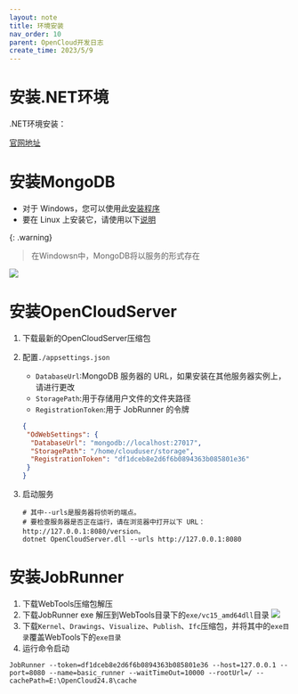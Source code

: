 ```yaml
---
layout: note
title: 环境安装
nav_order: 10
parent: OpenCloud开发日志
create_time: 2023/5/9
---
```


# 安装.NET环境

.NET环境安装：

[官网地址](https://dotnet.microsoft.com/download)

# 安装MongoDB

- 对于 Windows，您可以使用此[安装程序](https://www.mongodb.com/try/download/community)
- 要在 Linux 上安装它，请使用以下[说明](https://docs.mongodb.com/manual/administration/install-on-linux/)

{: .warning}
> 在Windowsn中，MongoDB将以服务的形式存在

![](https://cdn.jsdelivr.net/gh/luguosong/images@master/blog-img/202306251731635-MongoDB.png)

# 安装OpenCloudServer

1. 下载最新的OpenCloudServer压缩包

2. 配置`./appsettings.json`

    - `DatabaseUrl`:MongoDB 服务器的 URL，如果安装在其他服务器实例上，请进行更改
    - `StoragePath`:用于存储用户文件的文件夹路径
    - `RegistrationToken`:用于 JobRunner 的令牌

   ```json
   {
    "OdWebSettings": {
     "DatabaseUrl": "mongodb://localhost:27017", 
     "StoragePath": "/home/clouduser/storage",
     "RegistrationToken": "df1dceb8e2d6f6b0894363b085801e36"
    }
   }
   ```

3. 启动服务

   ```shell
   # 其中--urls是服务器将侦听的端点。
   # 要检查服务器是否正在运行，请在浏览器中打开以下 URL：http://127.0.0.1:8080/version。
   dotnet OpenCloudServer.dll --urls http://127.0.0.1:8080
   ```

# 安装JobRunner

1. 下载WebTools压缩包解压
2. 下载JobRunner exe 解压到WebTools目录下的`exe/vc15_amd64dll`目录
   ![](https://cdn.jsdelivr.net/gh/luguosong/images@master/blog-img/202306261606840-%E8%A7%A3%E5%8E%8Bjobrunner%E5%8E%8B%E7%BC%A9%E5%8C%85.png)
3. 下载`Kernel`、`Drawings`、`Visualize`、`Publish`、`Ifc`压缩包，并将其中的`exe目录`覆盖WebTools下的`exe目录`
4. 运行命令启动

```shell
JobRunner --token=df1dceb8e2d6f6b0894363b085801e36 --host=127.0.0.1 --port=8080 --name=basic_runner --waitTimeOut=10000 --rootUrl=/ --cachePath=E:\OpenCloud24.8\cache
```

